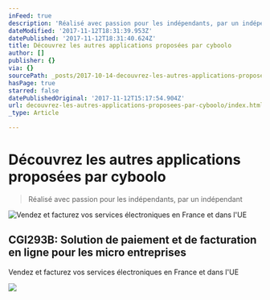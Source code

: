 ```yaml
---
inFeed: true
description: 'Réalisé avec passion pour les indépendants, par un indépendant'
dateModified: '2017-11-12T18:31:39.953Z'
datePublished: '2017-11-12T18:31:40.624Z'
title: Découvrez les autres applications proposées par cyboolo
author: []
publisher: {}
via: {}
sourcePath: _posts/2017-10-14-decouvrez-les-autres-applications-proposees-par-cyboolo.md
hasPage: true
starred: false
datePublishedOriginal: '2017-11-12T15:17:54.904Z'
url: decouvrez-les-autres-applications-proposees-par-cyboolo/index.html
_type: Article

---
```

# Découvrez les autres applications proposées par cyboolo

> Réalisé avec passion pour les indépendants, par un indépendant

![Vendez et facturez vos services électroniques en France et dans l'UE](https://the-grid-user-content.s3-us-west-2.amazonaws.com/582b7192-987e-455b-854d-15917f23df46.jpg)

<article style=""><h1>CGI293B: Solution de paiement et de facturation en ligne pour les micro entreprises</h1><p>Vendez et facturez vos services électroniques en France et dans l'UE</p></article>

![](https://the-grid-user-content.s3-us-west-2.amazonaws.com/0191b752-8129-434d-926f-8dfba7b5f20d.png)
